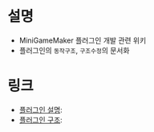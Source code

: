 # 설명
- MiniGameMaker 플러그인 개발 관련 위키
- 플러그인의 `동작구조`, `구조수정`의 문서화

# 링크
- [플러그인 설명]: 
- [플러그인 구조]: 

[플러그인 설명]: plugin-info.md
[플러그인 구조]: plugin-design.md
